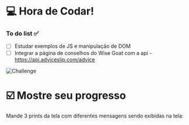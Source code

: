 # 💻 Hora de Codar!

### To do list ✅

- [ ] Estudar exemplos de JS e manipulação de DOM
- [ ] Integrar a página de conselhos do Wise Goat com a api - https://api.adviceslip.com/advice

![Challenge](https://i.imgur.com/ayyO5om.png)

# ☑️ Mostre seu progresso

Mande 3 prints da tela com diferentes mensagens sendo exibidas na tela: